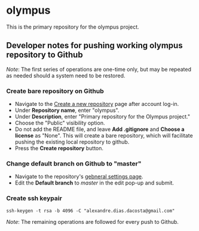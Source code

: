 # olympus

This is the primary repository for the olympus project.

## Developer notes for pushing working olympus repository to Github

*Note*: The first series of operations are one-time only, but may be repeated as needed should a system
need to be restored.

### Create bare repository on Github

* Navigate to the [Create a new repository](https://github.com/new) page after account log-in.
* Under **Repository name**, enter "olympus".
* Under **Description**, enter "Primary repository for the Olympus project."
* Choose the "Public" visibility option.
* Do not add the README file, and leave **Add .gitignore** and **Choose a license** as "None". This will
create a bare repository, which will facilitate pushing the existing local repository to github.
* Press the **Create repository** button.

### Change default branch on Github to "master"

* Navigate to the repository's [gebneral settings page](https://github.com/AlexandreDdaCosta/olympus/settings).
* Edit the **Default branch** to *master* in the edit pop-up and submit.

### Create ssh keypair



```
ssh-keygen -t rsa -b 4096 -C "alexandre.dias.dacosta@gmail.com"

```

*Note*: The remaining operations are followed for every push to Github.

